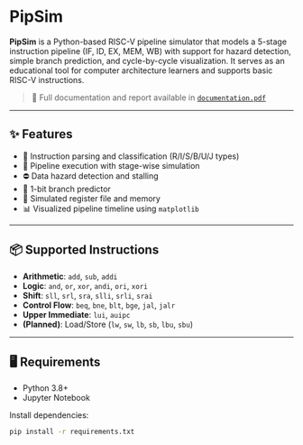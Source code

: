 # PipSim

**PipSim** is a Python-based RISC-V pipeline simulator that models a 5-stage instruction pipeline (IF, ID, EX, MEM, WB) with support for hazard detection, simple branch prediction, and cycle-by-cycle visualization. It serves as an educational tool for computer architecture learners and supports basic RISC-V instructions.

> 📄 Full documentation and report available in [`documentation.pdf`](./documentation.pdf)

---

## ✨ Features

- 📌 Instruction parsing and classification (R/I/S/B/U/J types)
- 🔄 Pipeline execution with stage-wise simulation
- ⛔ Data hazard detection and stalling
- 🔁 1-bit branch predictor
- 💾 Simulated register file and memory
- 📊 Visualized pipeline timeline using `matplotlib`

---

## 📦 Supported Instructions

- **Arithmetic**: `add`, `sub`, `addi`
- **Logic**: `and`, `or`, `xor`, `andi`, `ori`, `xori`
- **Shift**: `sll`, `srl`, `sra`, `slli`, `srli`, `srai`
- **Control Flow**: `beq`, `bne`, `blt`, `bge`, `jal`, `jalr`
- **Upper Immediate**: `lui`, `auipc`
- **(Planned)**: Load/Store (`lw`, `sw`, `lb`, `sb`, `lbu`, `sbu`)

---

## 🖥️ Requirements

- Python 3.8+
- Jupyter Notebook

Install dependencies:

```bash
pip install -r requirements.txt
